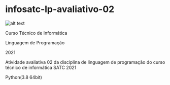 # infosatc-lp-avaliativo-02
![alt text](https://www1.satc.edu.br/portais/alunos/assets/img/logoSatc.png)
<p>Curso Técnico de Informática</p>
<p>Linguagem de Programação</p>
<p>2021</p>
 <p>Atividade avaliativa 02 da disciplina de linguagem de programação do curso técnico de informática SATC 2021</p>
 <p>Python(3.8 64bit)</p>
